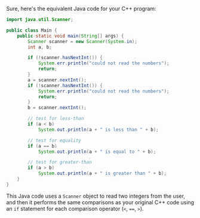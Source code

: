  Sure, here's the equivalent Java code for your C++ program:

```java
import java.util.Scanner;

public class Main {
    public static void main(String[] args) {
        Scanner scanner = new Scanner(System.in);
        int a, b;

        if (!scanner.hasNextInt()) {
            System.err.println("could not read the numbers");
            return;
        }
        a = scanner.nextInt();
        if (!scanner.hasNextInt()) {
            System.err.println("could not read the numbers");
            return;
        }
        b = scanner.nextInt();

        // test for less-than
        if (a < b)
            System.out.println(a + " is less than " + b);

        // test for equality
        if (a == b)
            System.out.println(a + " is equal to " + b);

        // test for greater-than
        if (a > b)
            System.out.println(a + " is greater than " + b);
    }
}
```

This Java code uses a `Scanner` object to read two integers from the user, and then it performs the same comparisons as your original C++ code using an `if` statement for each comparison operator (`<`, `==`, `>`).
